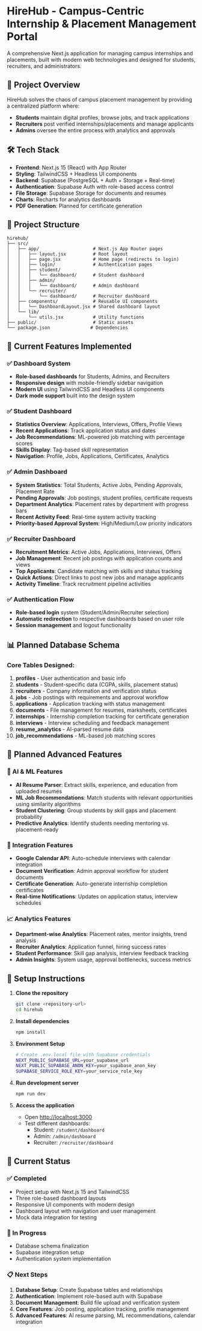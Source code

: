 # HireHub - Campus-Centric Internship & Placement Management Portal

A comprehensive Next.js application for managing campus internships and placements, built with modern web technologies and designed for students, recruiters, and administrators.

## 🎯 Project Overview

HireHub solves the chaos of campus placement management by providing a centralized platform where:
- **Students** maintain digital profiles, browse jobs, and track applications
- **Recruiters** post verified internships/placements and manage applicants
- **Admins** oversee the entire process with analytics and approvals

## 🛠️ Tech Stack

- **Frontend**: Next.js 15 (React) with App Router
- **Styling**: TailwindCSS + Headless UI components
- **Backend**: Supabase (PostgreSQL + Auth + Storage + Real-time)
- **Authentication**: Supabase Auth with role-based access control
- **File Storage**: Supabase Storage for documents and resumes
- **Charts**: Recharts for analytics dashboards
- **PDF Generation**: Planned for certificate generation

## 📁 Project Structure

```
hirehub/
├── src/
│   ├── app/                    # Next.js App Router pages
│   │   ├── layout.jsx          # Root layout
│   │   ├── page.jsx            # Home page (redirects to login)
│   │   ├── login/              # Authentication pages
│   │   ├── student/
│   │   │   └── dashboard/      # Student dashboard
│   │   ├── admin/
│   │   │   └── dashboard/      # Admin dashboard
│   │   └── recruiter/
│   │       └── dashboard/      # Recruiter dashboard
│   ├── components/             # Reusable UI components
│   │   └── DashboardLayout.jsx # Shared dashboard layout
│   └── lib/
│       └── utils.jsx           # Utility functions
├── public/                     # Static assets
└── package.json               # Dependencies
```

## 🎨 Current Features Implemented

### ✅ Dashboard System
- **Role-based dashboards** for Students, Admins, and Recruiters
- **Responsive design** with mobile-friendly sidebar navigation
- **Modern UI** using TailwindCSS and Headless UI components
- **Dark mode support** built into the design system

### ✅ Student Dashboard
- **Statistics Overview**: Applications, Interviews, Offers, Profile Views
- **Recent Applications**: Track application status and dates
- **Job Recommendations**: ML-powered job matching with percentage scores
- **Skills Display**: Tag-based skill representation
- **Navigation**: Profile, Jobs, Applications, Certificates, Analytics

### ✅ Admin Dashboard
- **System Statistics**: Total Students, Active Jobs, Pending Approvals, Placement Rate
- **Pending Approvals**: Job postings, student profiles, certificate requests
- **Department Analytics**: Placement rates by department with progress bars
- **Recent Activity Feed**: Real-time system activity tracking
- **Priority-based Approval System**: High/Medium/Low priority indicators

### ✅ Recruiter Dashboard
- **Recruitment Metrics**: Active Jobs, Applications, Interviews, Offers
- **Job Management**: Recent job postings with application counts and views
- **Top Applicants**: Candidate matching with skills and status tracking
- **Quick Actions**: Direct links to post new jobs and manage applicants
- **Activity Timeline**: Track recruitment pipeline activities

### ✅ Authentication Flow
- **Role-based login** system (Student/Admin/Recruiter selection)
- **Automatic redirection** to respective dashboards based on user role
- **Session management** and logout functionality

## 📊 Planned Database Schema

### Core Tables Designed:
1. **profiles** - User authentication and basic info
2. **students** - Student-specific data (CGPA, skills, placement status)
3. **recruiters** - Company information and verification status
4. **jobs** - Job postings with requirements and approval workflow
5. **applications** - Application tracking with status management
6. **documents** - File management for resumes, marksheets, certificates
7. **internships** - Internship completion tracking for certificate generation
8. **interviews** - Interview scheduling and feedback management
9. **resume_analytics** - AI-parsed resume data
10. **job_recommendations** - ML-based job matching scores

## 🚀 Planned Advanced Features

### 🤖 AI & ML Features
- **AI Resume Parser**: Extract skills, experience, and education from uploaded resumes
- **ML Job Recommendations**: Match students with relevant opportunities using similarity algorithms
- **Student Clustering**: Group students by skill gaps and placement probability
- **Predictive Analytics**: Identify students needing mentoring vs. placement-ready

### 📅 Integration Features
- **Google Calendar API**: Auto-schedule interviews with calendar integration
- **Document Verification**: Admin approval workflow for student documents
- **Certificate Generation**: Auto-generate internship completion certificates
- **Real-time Notifications**: Updates on application status, interview schedules

### 📈 Analytics Features
- **Department-wise Analytics**: Placement rates, mentor insights, trend analysis
- **Recruiter Analytics**: Application funnel, hiring success rates
- **Student Performance**: Skill gap analysis, interview feedback tracking
- **Admin Insights**: System usage, approval bottlenecks, success metrics

## 🔧 Setup Instructions

1. **Clone the repository**
   ```bash
   git clone <repository-url>
   cd hirehub
   ```

2. **Install dependencies**
   ```bash
   npm install
   ```

3. **Environment Setup**
   ```bash
   # Create .env.local file with Supabase credentials
   NEXT_PUBLIC_SUPABASE_URL=your_supabase_url
   NEXT_PUBLIC_SUPABASE_ANON_KEY=your_supabase_anon_key
   SUPABASE_SERVICE_ROLE_KEY=your_service_role_key
   ```

4. **Run development server**
   ```bash
   npm run dev
   ```

5. **Access the application**
   - Open [http://localhost:3000](http://localhost:3000)
   - Test different dashboards:
     - Student: `/student/dashboard`
     - Admin: `/admin/dashboard` 
     - Recruiter: `/recruiter/dashboard`

## 🎯 Current Status

### ✅ Completed
- Project setup with Next.js 15 and TailwindCSS
- Three role-based dashboard layouts
- Responsive UI components with modern design
- Dashboard layout with navigation and user management
- Mock data integration for testing

### 🔄 In Progress
- Database schema finalization
- Supabase integration setup
- Authentication system implementation

### 📋 Next Steps
1. **Database Setup**: Create Supabase tables and relationships
2. **Authentication**: Implement role-based auth with Supabase
3. **Document Management**: Build file upload and verification system
4. **Core Features**: Job posting, application tracking, profile management
5. **Advanced Features**: AI resume parsing, ML recommendations, calendar integration


